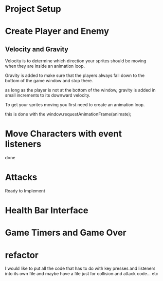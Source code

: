 # Project Setup

# Create Player and Enemy

## Velocity and Gravity

Velocity is to determine which direction your sprites should be moving when they are inside an animation loop.

Gravity is added to make sure that the players always fall down to the bottom of the game window and stop there.

as long as the player is not at the bottom of the window, gravity is added in small increments to its downward velocity.

To get your sprites moving you first need to create an animation loop.

this is done with the window.requestAnimationFrame(animate);

# Move Characters with event listeners

done

# Attacks

Ready to Implement

# Health Bar Interface

# Game Timers and Game Over

# refactor

I would like to put all the code that has to do with key presses and listeners into its own file and maybe have a file just for collision and attack code... etc
